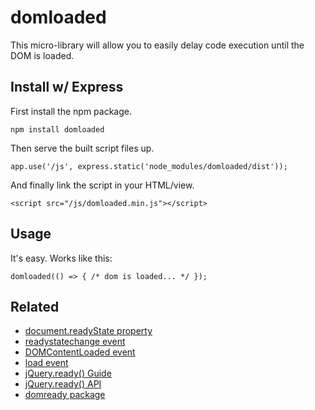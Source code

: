 # domloaded

This micro-library will allow you to easily delay code execution until the DOM is loaded.

## Install w/ Express

First install the npm package.

```
npm install domloaded
```

Then serve the built script files up.

```
app.use('/js', express.static('node_modules/domloaded/dist'));
```

And finally link the script in your HTML/view.

```
<script src="/js/domloaded.min.js"></script>
```

## Usage

It's easy. Works like this:

```
domloaded(() => { /* dom is loaded... */ });
```

## Related

- [document.readyState property](https://developer.mozilla.org/en-US/docs/Web/API/Document/readyState)
- [readystatechange event](https://developer.mozilla.org/en-US/docs/Web/API/Document/readystatechange_event)
- [DOMContentLoaded event](https://developer.mozilla.org/en-US/docs/Web/API/Document/DOMContentLoaded_event)
- [load event](https://developer.mozilla.org/en-US/docs/Web/API/Window/load_event)
- [jQuery.ready() Guide](https://learn.jquery.com/using-jquery-core/document-ready/)
- [jQuery.ready() API](https://api.jquery.com/ready/)
- [domready package](https://www.npmjs.com/package/domready)
